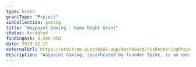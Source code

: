 ```yaml
---
type: Grant
grantType: "Project"
subCollection: gaming
title: "Waypoint Gaming - Game Night Grant"
status: Accepted
fundingAsk: 3,500 USD
date: 2023-12-27
externalUrl: https://arbitrum.questbook.app/dashboard/?isRenderingProposalBody=true&proposalId=0x628&chainId=10&role=community&grantId=0xbf93fc6825b5e9ba9a3d7fcf3d14cdfcf3b4c734
description: "Waypoint Gaming, spearheaded by founder Spike, is an emerging game discovery community dedicated to creating a welcoming and enjoyable environment for gamers to explore new Web3 games."
---
```


